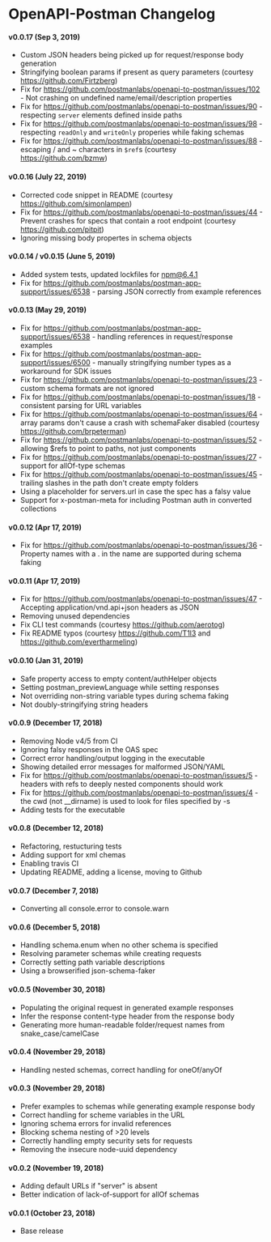 # OpenAPI-Postman Changelog

#### v0.0.17 (Sep 3, 2019)
* Custom JSON headers being picked up for request/response body generation
* Stringifying boolean params if present as query parameters (courtesy https://github.com/Firtzberg)
* Fix for https://github.com/postmanlabs/openapi-to-postman/issues/102 - Not crashing on undefined name/email/description properties
* Fix for https://github.com/postmanlabs/openapi-to-postman/issues/90 - respecting `server` elements defined inside paths
* Fix for https://github.com/postmanlabs/openapi-to-postman/issues/98 - respecting `readOnly` and `writeOnly` properies while faking schemas
* Fix for https://github.com/postmanlabs/openapi-to-postman/issues/88 - escaping / and ~ characters in `$ref`s  (courtesy https://github.com/bzmw)


#### v0.0.16 (July 22, 2019)
* Corrected code snippet in README (courtesy https://github.com/simonlampen)
* Fix for https://github.com/postmanlabs/openapi-to-postman/issues/44 - Prevent crashes for specs that contain a root endpoint (courtesy https://github.com/pitpit)
* Ignoring missing body propertes in schema objects

#### v0.0.14 / v0.0.15 (June 5, 2019)
* Added system tests, updated lockfiles for npm@6.4.1
* Fix for https://github.com/postmanlabs/postman-app-support/issues/6538 - parsing JSON correctly from example references

#### v0.0.13 (May 29, 2019)
* Fix for https://github.com/postmanlabs/postman-app-support/issues/6538 - handling references in request/response examples
* Fix for https://github.com/postmanlabs/postman-app-support/issues/6500 - manually stringifying number types as a workaround for SDK issues
* Fix for https://github.com/postmanlabs/openapi-to-postman/issues/23 - custom schema formats are not ignored
* Fix for https://github.com/postmanlabs/openapi-to-postman/issues/18 - consistent parsing for URL variables
* Fix for https://github.com/postmanlabs/openapi-to-postman/issues/64 - array params don't cause a crash with schemaFaker disabled (courtesy https://github.com/brpeterman)
* Fix for https://github.com/postmanlabs/openapi-to-postman/issues/52 - allowing $refs to point to paths, not just components
* Fix for https://github.com/postmanlabs/openapi-to-postman/issues/27 - support for allOf-type schemas
* Fix for https://github.com/postmanlabs/openapi-to-postman/issues/45 - trailing slashes in the path don't create empty folders
* Using a placeholder for servers.url in case the spec has a falsy value
* Support for x-postman-meta for including Postman auth in converted collections


#### v0.0.12 (Apr 17, 2019)
* Fix for https://github.com/postmanlabs/openapi-to-postman/issues/36 - Property names with a . in the name are supported during schema faking

#### v0.0.11 (Apr 17, 2019)
* Fix for https://github.com/postmanlabs/openapi-to-postman/issues/47 - Accepting application/vnd.api+json headers as JSON
* Removing unused dependencies
* Fix CLI test commands (courtesy https://github.com/aerotog)
* Fix README typos (courtesy https://github.com/T1l3 and https://github.com/evertharmeling)

#### v0.0.10 (Jan 31, 2019)
* Safe property access to empty content/authHelper objects
* Setting postman_previewLanguage while setting responses
* Not overriding non-string variable types during schema faking
* Not doubly-stringifying string headers

#### v0.0.9 (December 17, 2018)
* Removing Node v4/5 from CI
* Ignoring falsy responses in the OAS spec
* Correct error handling/output logging in the executable
* Showing detailed error messages for malformed JSON/YAML
* Fix for https://github.com/postmanlabs/openapi-to-postman/issues/5 - headers with refs to deeply nested components should work
* Fix for https://github.com/postmanlabs/openapi-to-postman/issues/4 - the cwd (not __dirname) is used to look for files specified by -s
* Adding tests for the executable

#### v0.0.8 (December 12, 2018)
* Refactoring, restucturing tests
* Adding support for xml chemas
* Enabling travis CI
* Updating README, adding a license, moving to Github

#### v0.0.7 (December 7, 2018)
* Converting all console.error to console.warn

#### v0.0.6 (December 5, 2018)
* Handling schema.enum when no other schema is specified
* Resolving parameter schemas while creating requests
* Correctly setting path variable descriptions
* Using a browserified json-schema-faker

#### v0.0.5 (November 30, 2018)
* Populating the original request in generated example responses
* Infer the response content-type header from the response body
* Generating more human-readable folder/request names from snake_case/camelCase

#### v0.0.4 (November 29, 2018)
* Handling nested schemas, correct handling for oneOf/anyOf

#### v0.0.3 (November 29, 2018)
* Prefer examples to schemas while generating example response body
* Correct handling for scheme variables in the URL
* Ignoring schema errors for invalid references
* Blocking schema nesting of >20 levels
* Correctly handling empty security sets for requests
* Removing the insecure node-uuid dependency

#### v0.0.2 (November 19, 2018)
* Adding default URLs if "server" is absent
* Better indication of lack-of-support for allOf schemas

#### v0.0.1 (October 23, 2018)
* Base release
